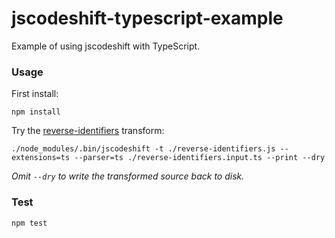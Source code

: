 # jscodeshift-typescript-example
Example of using jscodeshift with TypeScript.

### Usage
First install:
```shell
npm install
```

Try the [reverse-identifiers](reverse-identifiers.js) transform:
```shell
./node_modules/.bin/jscodeshift -t ./reverse-identifiers.js --extensions=ts --parser=ts ./reverse-identifiers.input.ts --print --dry
```

_Omit `--dry` to write the transformed source back to disk._

### Test
```shell
npm test
```
